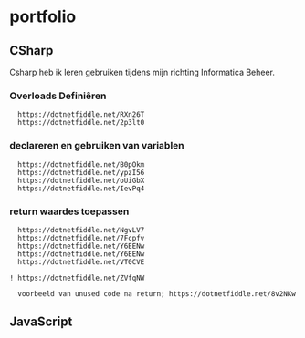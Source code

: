 # portfolio
## CSharp
Csharp heb ik leren gebruiken tijdens mijn richting Informatica Beheer.
  ### Overloads Definiêren  
      https://dotnetfiddle.net/RXn26T  
      https://dotnetfiddle.net/2p3lt0  
      
  ### declareren en gebruiken van variablen  
      https://dotnetfiddle.net/B0pOkm  
      https://dotnetfiddle.net/ypzI56  
      https://dotnetfiddle.net/oUiGbX  
      https://dotnetfiddle.net/IevPq4  

  ### return waardes toepassen  
      https://dotnetfiddle.net/NgvLV7  
      https://dotnetfiddle.net/7Fcpfv  
      https://dotnetfiddle.net/Y6EENw  
      https://dotnetfiddle.net/Y6EENw  
      https://dotnetfiddle.net/VT0CVE   
      
    ! https://dotnetfiddle.net/ZVfqNW  
      
      voorbeeld van unused code na return; https://dotnetfiddle.net/8v2NKw  

## JavaScript  

```Console.WriteLine(Aardappel)´´´

